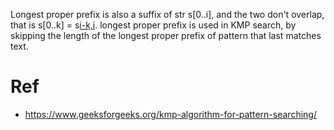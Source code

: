 Longest proper prefix is also a suffix of str s[0..i], and the two don't overlap, that is s[0..k] = s[i-k,i](k!=i).
longest proper prefix is used in KMP search, by skipping the length of the longest proper prefix of pattern that last matches text.


# Ref
* https://www.geeksforgeeks.org/kmp-algorithm-for-pattern-searching/
